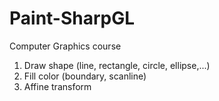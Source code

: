 # Paint-SharpGL
Computer Graphics course
1. Draw shape (line, rectangle, circle, ellipse,...)
2. Fill color (boundary, scanline)
3. Affine transform
